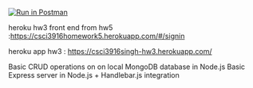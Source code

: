 
[![Run in Postman](https://run.pstmn.io/button.svg)](https://app.getpostman.com/run-collection/a125058306b77424a198)

 heroku hw3 front end from hw5 :https://csci3916homework5.herokuapp.com/#/signin

 heroku app hw3  : https://csci3916singh-hw3.herokuapp.com/

Basic CRUD operations on on local MongoDB database in Node.js
Basic Express server in Node.js + Handlebar.js integration
